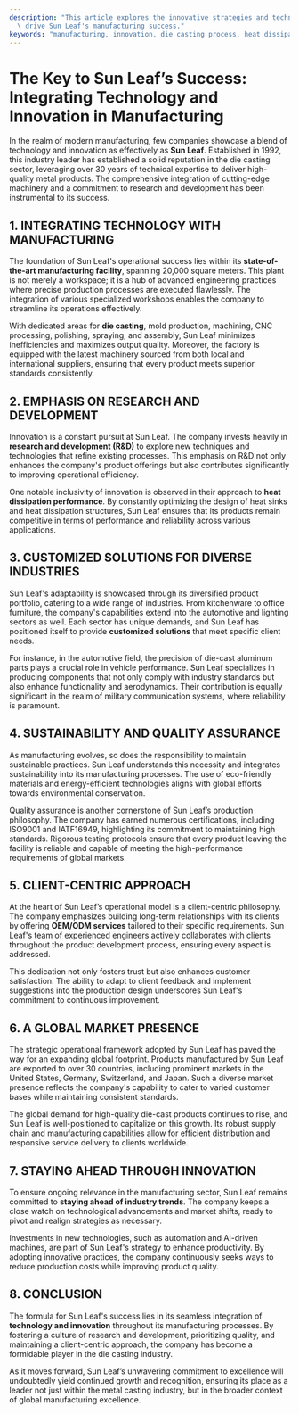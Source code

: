 ```yaml
---
description: "This article explores the innovative strategies and technological advancements that\
  \ drive Sun Leaf's manufacturing success."
keywords: "manufacturing, innovation, die casting process, heat dissipation performance"
---
```

# The Key to Sun Leaf’s Success: Integrating Technology and Innovation in Manufacturing

In the realm of modern manufacturing, few companies showcase a blend of technology and innovation as effectively as **Sun Leaf**. Established in 1992, this industry leader has established a solid reputation in the die casting sector, leveraging over 30 years of technical expertise to deliver high-quality metal products. The comprehensive integration of cutting-edge machinery and a commitment to research and development has been instrumental to its success.

## 1. INTEGRATING TECHNOLOGY WITH MANUFACTURING

The foundation of Sun Leaf's operational success lies within its **state-of-the-art manufacturing facility**, spanning 20,000 square meters. This plant is not merely a workspace; it is a hub of advanced engineering practices where precise production processes are executed flawlessly. The integration of various specialized workshops enables the company to streamline its operations effectively. 

With dedicated areas for **die casting**, mold production, machining, CNC processing, polishing, spraying, and assembly, Sun Leaf minimizes inefficiencies and maximizes output quality. Moreover, the factory is equipped with the latest machinery sourced from both local and international suppliers, ensuring that every product meets superior standards consistently.

## 2. EMPHASIS ON RESEARCH AND DEVELOPMENT

Innovation is a constant pursuit at Sun Leaf. The company invests heavily in **research and development (R&D)** to explore new techniques and technologies that refine existing processes. This emphasis on R&D not only enhances the company's product offerings but also contributes significantly to improving operational efficiency.

One notable inclusivity of innovation is observed in their approach to **heat dissipation performance**. By constantly optimizing the design of heat sinks and heat dissipation structures, Sun Leaf ensures that its products remain competitive in terms of performance and reliability across various applications.

## 3. CUSTOMIZED SOLUTIONS FOR DIVERSE INDUSTRIES

Sun Leaf's adaptability is showcased through its diversified product portfolio, catering to a wide range of industries. From kitchenware to office furniture, the company's capabilities extend into the automotive and lighting sectors as well. Each sector has unique demands, and Sun Leaf has positioned itself to provide **customized solutions** that meet specific client needs.

For instance, in the automotive field, the precision of die-cast aluminum parts plays a crucial role in vehicle performance. Sun Leaf specializes in producing components that not only comply with industry standards but also enhance functionality and aerodynamics. Their contribution is equally significant in the realm of military communication systems, where reliability is paramount.

## 4. SUSTAINABILITY AND QUALITY ASSURANCE

As manufacturing evolves, so does the responsibility to maintain sustainable practices. Sun Leaf understands this necessity and integrates sustainability into its manufacturing processes. The use of eco-friendly materials and energy-efficient technologies aligns with global efforts towards environmental conservation. 

Quality assurance is another cornerstone of Sun Leaf’s production philosophy. The company has earned numerous certifications, including ISO9001 and IATF16949, highlighting its commitment to maintaining high standards. Rigorous testing protocols ensure that every product leaving the facility is reliable and capable of meeting the high-performance requirements of global markets.

## 5. CLIENT-CENTRIC APPROACH

At the heart of Sun Leaf’s operational model is a client-centric philosophy. The company emphasizes building long-term relationships with its clients by offering **OEM/ODM services** tailored to their specific requirements. Sun Leaf's team of experienced engineers actively collaborates with clients throughout the product development process, ensuring every aspect is addressed.

This dedication not only fosters trust but also enhances customer satisfaction. The ability to adapt to client feedback and implement suggestions into the production design underscores Sun Leaf's commitment to continuous improvement.

## 6. A GLOBAL MARKET PRESENCE

The strategic operational framework adopted by Sun Leaf has paved the way for an expanding global footprint. Products manufactured by Sun Leaf are exported to over 30 countries, including prominent markets in the United States, Germany, Switzerland, and Japan. Such a diverse market presence reflects the company's capability to cater to varied customer bases while maintaining consistent standards.

The global demand for high-quality die-cast products continues to rise, and Sun Leaf is well-positioned to capitalize on this growth. Its robust supply chain and manufacturing capabilities allow for efficient distribution and responsive service delivery to clients worldwide.

## 7. STAYING AHEAD THROUGH INNOVATION

To ensure ongoing relevance in the manufacturing sector, Sun Leaf remains committed to **staying ahead of industry trends**. The company keeps a close watch on technological advancements and market shifts, ready to pivot and realign strategies as necessary. 

Investments in new technologies, such as automation and AI-driven machines, are part of Sun Leaf's strategy to enhance productivity. By adopting innovative practices, the company continuously seeks ways to reduce production costs while improving product quality.

## 8. CONCLUSION

The formula for Sun Leaf's success lies in its seamless integration of **technology and innovation** throughout its manufacturing processes. By fostering a culture of research and development, prioritizing quality, and maintaining a client-centric approach, the company has become a formidable player in the die casting industry.

As it moves forward, Sun Leaf’s unwavering commitment to excellence will undoubtedly yield continued growth and recognition, ensuring its place as a leader not just within the metal casting industry, but in the broader context of global manufacturing excellence.
